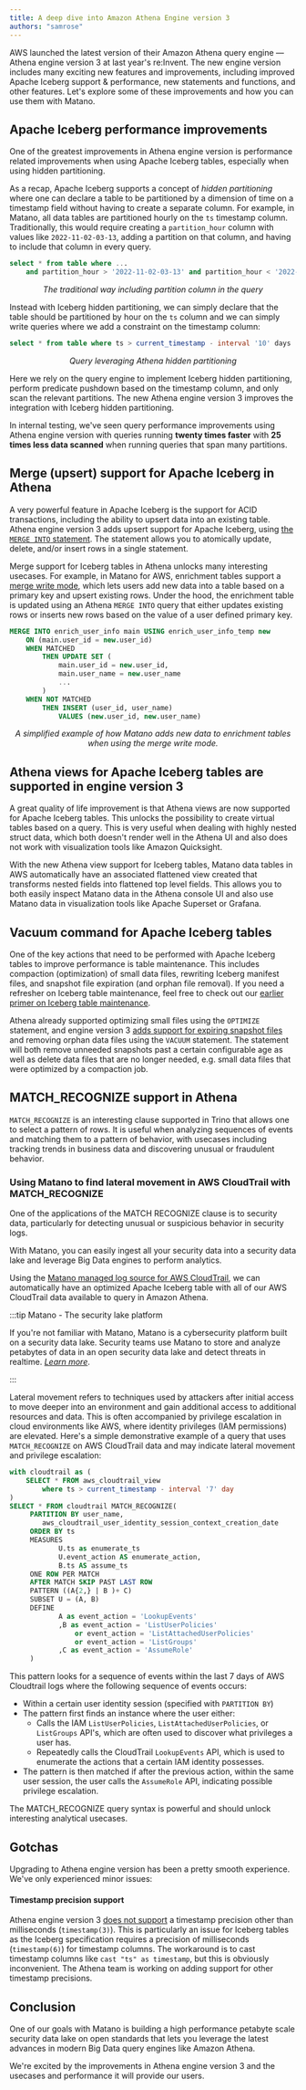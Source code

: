 ```yaml
---
title: A deep dive into Amazon Athena Engine version 3
authors: "samrose"
---
```


AWS launched the latest version of their Amazon Athena query engine — Athena engine version 3 at last year's re:Invent. The new engine version includes many exciting new features and improvements, including improved Apache Iceberg support & performance, new statements and functions, and other features. Let's explore some of these improvements and how you can use them with Matano.

<!-- truncate -->

## Apache Iceberg performance improvements

One of the greatest improvements in Athena engine version is performance related improvements when using Apache Iceberg tables, especially when using hidden partitioning.

As a recap, Apache Iceberg supports a concept of *hidden partitioning* where one can declare a table to be partitioned by a dimension of time on a timestamp field without having to create a separate column. For example, in Matano, all data tables are partitioned hourly on the `ts` timestamp column. Traditionally, this would require creating a `partition_hour` column with values like `2022-11-02-03-13`, adding a partition on that column, and having to include that column in every query.

```sql
select * from table where ...
    and partition_hour > '2022-11-02-03-13' and partition_hour < '2022-11-02-03-13'
```

<div align="center">

*The traditional way including partition column in the query*

</div>

Instead with Iceberg hidden partitioning, we can simply declare that the table should be partitioned by hour on the `ts` column and we can simply write queries where we add a constraint on the timestamp column:

```sql
select * from table where ts > current_timestamp - interval '10' days
```

<div align="center">

*Query leveraging Athena hidden partitioning*

</div>

Here we rely on the query engine to implement Iceberg hidden partitioning, perform predicate pushdown based on the timestamp column, and only scan the relevant partitions. The new Athena engine version 3 improves the integration with Iceberg hidden partitioning.

In internal testing, we've seen query performance improvements using Athena engine version with queries running **twenty times faster** with **25 times less data scanned** when running queries that span many partitions.

## Merge (upsert) support for Apache Iceberg in Athena

A very powerful feature in Apache Iceberg is the support for ACID transactions, including the ability to upsert data into an existing table. Athena engine version 3 adds upsert support for Apache Iceberg, using [the `MERGE INTO` statement](https://docs.aws.amazon.com/athena/latest/ug/merge-into-statement.html). The statement allows you to atomically update, delete, and/or insert rows in a single statement.

Merge support for Iceberg tables in Athena unlocks many interesting usecases. For example, in Matano for AWS, enrichment tables support a [merge write mode](https://www.matano.dev/docs/enrichment/overview#merge-write-mode), which lets users add new data into a table based on a primary key and upsert existing rows. Under the hood, the enrichment table is updated using an Athena `MERGE INTO` query that either updates existing rows or inserts new rows based on the value of a user defined primary key.

```sql
MERGE INTO enrich_user_info main USING enrich_user_info_temp new
    ON (main.user_id = new.user_id)
    WHEN MATCHED
        THEN UPDATE SET (
            main.user_id = new.user_id,
            main.user_name = new.user_name
            ...
        )
    WHEN NOT MATCHED
        THEN INSERT (user_id, user_name)
            VALUES (new.user_id, new.user_name)
```

<div align="center">

*A simplified example of how Matano adds new data to enrichment tables when using the merge write mode.*

</div>


## Athena views for Apache Iceberg tables are supported in engine version 3

A great quality of life improvement is that Athena views are now supported for Apache Iceberg tables. This unlocks the possibility to create virtual tables based on a query. This is very useful when dealing with highly nested struct data, which both doesn't render well in the Athena UI and also does not work with visualization tools like Amazon Quicksight.

With the new Athena view support for Iceberg tables, Matano data tables in AWS automatically have an associated flattened view created that transforms nested fields into flattened top level fields. This allows you to both easily inspect Matano data in the Athena console UI and also use Matano data in visualization tools like Apache Superset or Grafana.

## Vacuum command for Apache Iceberg tables

One of the key actions that need to be performed with Apache Iceberg tables to improve performance is table maintenance. This includes compaction (optimization) of small data files, rewriting Iceberg manifest files, and snapshot file expiration (and orphan file removal). If you need a refresher on Iceberg table maintenance, feel free to check out our [earlier primer on Iceberg table maintenance](../2022-11-04-automated-iceberg-table-maintenance/index.md).

Athena already supported optimizing small files using the `OPTIMIZE` statement, and engine version 3 [adds support for expiring snapshot files](https://docs.aws.amazon.com/athena/latest/ug/vacuum-statement.html) and removing orphan data files using the `VACUUM` statement. The statement will both remove unneeded snapshots past a certain configurable age as well as delete data files that are no longer needed, e.g. small data files that were optimized by a compaction job.

## MATCH_RECOGNIZE support in Athena

`MATCH_RECOGNIZE` is an interesting clause supported in Trino that allows one to select a pattern of rows. It is useful when analyzing sequences of events and matching them to a pattern of behavior, with usecases including tracking trends in business data and discovering unusual or fraudulent behavior.

### Using Matano to find lateral movement in AWS CloudTrail with MATCH_RECOGNIZE

One of the applications of the MATCH RECOGNIZE clause is to security data, particularly for detecting unusual or suspicious behavior in security logs.

With Matano, you can easily ingest all your security data into a security data lake and leverage Big Data engines to perform analytics.

Using the [Matano managed log source for AWS CloudTrail](https://www.matano.dev/docs/log-sources/managed/aws/cloudtrail), we can automatically have an optimized Apache Iceberg table with all of our AWS CloudTrail data available to query in Amazon Athena.

:::tip Matano - The security lake platform

If you're not familiar with Matano, Matano is a cybersecurity platform built on a security data lake. Security teams use Matano to store and analyze petabytes of data in an open security data lake and detect threats in realtime. [*Learn more*](https://www.matano.dev).

:::

Lateral movement refers to techniques used by attackers after initial access to move deeper into an environment and gain additional access to additional resources and data. This is often accompanied by privilege escalation in cloud environments like AWS, where identity privileges (IAM permissions) are elevated. Here's a simple demonstrative example of a query that uses `MATCH_RECOGNIZE` on AWS CloudTrail data and may indicate lateral movement and privilege escalation:

```sql
with cloudtrail as (
    SELECT * FROM aws_cloudtrail_view
        where ts > current_timestamp - interval '7' day
)
SELECT * FROM cloudtrail MATCH_RECOGNIZE(
     PARTITION BY user_name,
        aws_cloudtrail_user_identity_session_context_creation_date
     ORDER BY ts
     MEASURES
            U.ts as enumerate_ts
            U.event_action AS enumerate_action,
            B.ts AS assume_ts
     ONE ROW PER MATCH
     AFTER MATCH SKIP PAST LAST ROW
     PATTERN ((A{2,} | B )+ C)
     SUBSET U = (A, B)
     DEFINE
            A as event_action = 'LookupEvents'
            ,B as event_action = 'ListUserPolicies'
                or event_action = 'ListAttachedUserPolicies'
                or event_action = 'ListGroups'
            ,C as event_action = 'AssumeRole'
     )
```

This pattern looks for a sequence of events within the last 7 days of AWS Cloudtrail logs where the following sequence of events occurs:

* Within a certain user identity session (specified with `PARTITION BY`)
* The pattern first finds an instance where the user either:
    * Calls the IAM `ListUserPolicies`, `ListAttachedUserPolicies`, or `ListGroups` API's, which are often used to discover what privileges a user has.
    * Repeatedly calls the CloudTrail `LookupEvents` API, which is used to enumerate the actions that a certain IAM identity possesses.
* The pattern is then matched if after the previous action, within the same user session, the user calls the `AssumeRole` API, indicating possible privilege escalation.

The MATCH_RECOGNIZE query syntax is powerful and should unlock interesting analytical usecases.

## Gotchas

Upgrading to Athena engine version has been a pretty smooth experience. We've only experienced minor issues:

#### Timestamp precision support

Athena engine version 3 [does not support](https://docs.aws.amazon.com/athena/latest/ug/engine-versions-reference-0003.html#engine-versions-reference-0003-known-limitations) a timestamp precision other than milliseconds (`timestamp(3)`). This is particularly an issue for Iceberg tables as the Iceberg specification requires a precision of milliseconds (`timestamp(6)`) for timestamp columns. The workaround is to cast timestamp columns like `cast "ts" as timestamp`, but this is obviously inconvenient. The Athena team is working on adding support for other timestamp precisions.

## Conclusion

One of our goals with Matano is building a high performance petabyte scale security data lake on open standards that lets you leverage the latest advances in modern Big Data query engines like Amazon Athena.

We're excited by the improvements in Athena engine version 3 and the usecases and performance it will provide our users.
